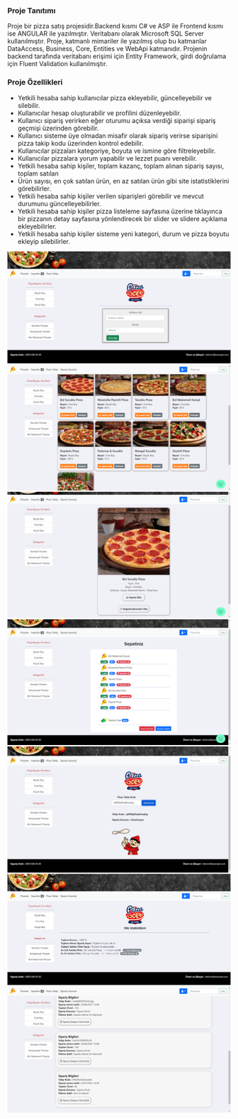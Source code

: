 ### Proje Tanıtımı
Proje bir pizza satış projesidir.Backend kısmı C# ve ASP ile Frontend kısmı ise 
ANGULAR ile yazılmıştır. Veritabanı olarak Microsoft SQL Server kullanılmıştır. Proje,
katmanlı mimariler ile yazılmış olup bu katmanlar DataAccess, Business, Core, Entities ve 
WebApi katmanıdır. Projenin backend tarafında veritabanı erişimi için Entity Framework, 
girdi doğrulama için Fluent Validation kullanılmıştır.

### Proje Özellikleri
- Yetkili hesaba sahip kullanıcılar pizza ekleyebilir, güncelleyebilir ve silebilir.
- Kullanıcılar hesap oluşturabilir ve profilini düzenleyebilir.
- Kullanıcı sipariş verirken eğer oturumu açıksa verdiği siparişi sipariş geçmişi üzerinden görebilir.
- Kullanıcı sisteme üye olmadan misafir olarak sipariş verirse siparişini pizza takip kodu üzerinden kontrol edebilir.
- Kullanıcılar pizzaları kategoriye, boyuta ve ismine göre filtreleyebilir.
- Kullanıcılar pizzalara yorum yapabilir ve lezzet puanı verebilir.
- Yetkili hesaba sahip kişiler, toplam kazanç, toplam alınan sipariş sayısı, toplam satılan 
- Ürün sayısı, en çok satılan ürün, en az satılan ürün gibi site istatistiklerini görebilirler.
- Yetkili hesaba sahip kişiler verilen siparişleri görebilir ve mevcut durumunu güncelleyebilirler.
- Yetkili hesaba sahip kişiler pizza listeleme sayfasına üzerine tıklayınca bir pizzanın detay sayfasına yönlendirecek bir slider ve slidere açıklama ekleyebilirler.
- Yetkili hesaba sahip kişiler sisteme yeni kategori, durum ve pizza boyutu ekleyip silebilirler.

![1](https://raw.githubusercontent.com/enescakr55/PizzaFrontend-StajOdevi/master/ProjeImages/Giri%C5%9F%20Sayfas%C4%B1.png)
![1](https://raw.githubusercontent.com/enescakr55/PizzaFrontend-StajOdevi/master/ProjeImages/Pizzalar%C4%B1%20Listele1.png)
![1](https://raw.githubusercontent.com/enescakr55/PizzaFrontend-StajOdevi/master/ProjeImages/Pizza%20detaylar%C4%B1%20sayfas%C4%B1.png)
![1](https://raw.githubusercontent.com/enescakr55/PizzaFrontend-StajOdevi/master/ProjeImages/Sepet%20g%C3%B6r%C3%BCnt%C3%BCleme%20sayfas%C4%B1.png)
![1](https://raw.githubusercontent.com/enescakr55/PizzaFrontend-StajOdevi/master/ProjeImages/Sipari%C5%9F%20takip%20sayfas%C4%B1.png)
![1](https://raw.githubusercontent.com/enescakr55/PizzaFrontend-StajOdevi/master/ProjeImages/%C4%B0statistikler%20sayfas%C4%B1.png)
![1](https://raw.githubusercontent.com/enescakr55/PizzaFrontend-StajOdevi/master/ProjeImages/Sipari%C5%9F%20ge%C3%A7mi%C5%9Fim%20sayfas%C4%B1.png)


